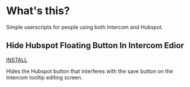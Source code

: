 # What's this?
Simple userscripts for people using both Intercom and Hubspot.


## Hide Hubspot Floating Button In Intercom Edior
[INSTALL](https://github.com/takeaship/interhub-userscripts/raw/main/hideHubspotButtonInIntercomEditor.user.js)

Hides the Hubspot button that interferes with the save button on the Intercom tooltip editing screen.
